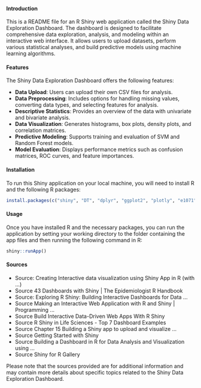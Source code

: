 #### Introduction

This is a README file for an R Shiny web application called the Shiny Data Exploration Dashboard. The dashboard is designed to facilitate comprehensive data exploration, analysis, and modeling within an interactive web interface. It allows users to upload datasets, perform various statistical analyses, and build predictive models using machine learning algorithms.

#### Features

The Shiny Data Exploration Dashboard offers the following features:

- **Data Upload**: Users can upload their own CSV files for analysis.
- **Data Preprocessing**: Includes options for handling missing values, converting data types, and selecting features for analysis.
- **Descriptive Statistics**: Provides an overview of the data with univariate and bivariate analysis.
- **Data Visualization**: Generates histograms, box plots, density plots, and correlation matrices.
- **Predictive Modeling**: Supports training and evaluation of SVM and Random Forest models.
- **Model Evaluation**: Displays performance metrics such as confusion matrices, ROC curves, and feature importances.

#### Installation

To run this Shiny application on your local machine, you will need to install R and the following R packages:

```R
install.packages(c("shiny", "DT", "dplyr", "ggplot2", "plotly", "e1071", "rpart", "psych", "corrplot", "caret", "pROC", "ROCR", "pdp", "randomForest", "shinyjs", "shinyWidgets", "shinydashboard"))
```

#### Usage

Once you have installed R and the necessary packages, you can run the application by setting your working directory to the folder containing the app files and then running the following command in R:

```R
shiny::runApp()
```

#### Sources

- Source: Creating Interactive data visualization using Shiny App in R (with ...)
- Source 43 Dashboards with Shiny | The Epidemiologist R Handbook
- Source: Exploring R Shiny: Building Interactive Dashboards for Data ...
- Source Making an Interactive Web Application with R and Shiny | Programming ...
- Source Build Interactive Data-Driven Web Apps With R Shiny
- Source R Shiny in Life Sciences - Top 7 Dashboard Examples
- Source Chapter 15 Building a Shiny app to upload and visualize ...
- Source Getting Started with Shiny
- Source Building a Dashboard in R for Data Analysis and Visualization using ...
- Source Shiny for R Gallery

Please note that the sources provided are for additional information and may contain more details about specific topics related to the Shiny Data Exploration Dashboard.
